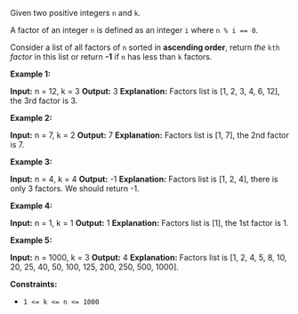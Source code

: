 
Given two positive integers  `n`  and  `k`.

A factor of an integer  `n`  is defined as an integer  `i`  where  `n % i == 0`.

Consider a list of all factors of  `n` sorted in  **ascending order**, return  _the_ `kth` _factor_  in this list or return  **-1**  if  `n`  has less than `k`  factors.

**Example 1:**

**Input:** n = 12, k = 3
**Output:** 3
**Explanation:** Factors list is [1, 2, 3, 4, 6, 12], the 3rd factor is 3.

**Example 2:**

**Input:** n = 7, k = 2
**Output:** 7
**Explanation:** Factors list is [1, 7], the 2nd factor is 7.

**Example 3:**

**Input:** n = 4, k = 4
**Output:** -1
**Explanation:** Factors list is [1, 2, 4], there is only 3 factors. We should return -1.

**Example 4:**

**Input:** n = 1, k = 1
**Output:** 1
**Explanation:** Factors list is [1], the 1st factor is 1.

**Example 5:**

**Input:** n = 1000, k = 3
**Output:** 4
**Explanation:** Factors list is [1, 2, 4, 5, 8, 10, 20, 25, 40, 50, 100, 125, 200, 250, 500, 1000].

**Constraints:**

-   `1 <= k <= n <= 1000`

